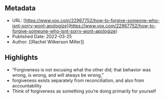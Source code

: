 ## Metadata
* URL: [https://www.vox.com/22967752/how-to-forgive-someone-who-isnt-sorry-wont-apologize](https://www.vox.com/22967752/how-to-forgive-someone-who-isnt-sorry-wont-apologize)
* Published Date: 2022-03-25
* Author: [[Rachel Wilkerson Miller]]

## Highlights
* “Forgiveness is not excusing what the other did; that behavior was wrong, is wrong, and will always be wrong,”
* forgiveness exists separately from reconciliation, and also from accountability
* Think of forgiveness as something you’re doing primarily for yourself